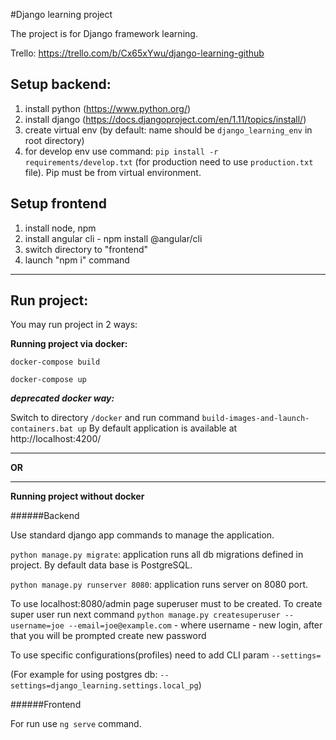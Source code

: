 #Django learning project

The project is for Django framework learning.

Trello: https://trello.com/b/Cx65xYwu/django-learning-github

## Setup backend:
1. install python (https://www.python.org/)
2. install django (https://docs.djangoproject.com/en/1.11/topics/install/)
3. create virtual env (by default: name should be ``django_learning_env`` in root directory)
4. for develop env use command: ``pip install -r requirements/develop.txt`` (for production need to use ``production.txt`` file). Pip must be from virtual environment.

## Setup frontend 
1. install node, npm
2. install angular cli - npm install @angular/cli
3. switch directory to "frontend"
4. launch "npm i" command
---

## Run project:

You may run project in 2 ways:

**Running project via docker:**

```docker-compose build```

```docker-compose up```

***deprecated docker way:***

Switch to directory ``/docker`` and run command ``build-images-and-launch-containers.bat up``
By default application is available at http://localhost:4200/

----
**OR**

----

**Running project without docker**

######Backend

Use standard django app commands to manage the application.

``python manage.py migrate``: application runs all db migrations defined in project. By default data base is PostgreSQL.

``python manage.py runserver 8080``: application runs server on 8080 port.

To use localhost:8080/admin page superuser must to be created. 
To create super user run next command ``python manage.py createsuperuser --username=joe --email=joe@example.com`` - where username - new login, after that you will be prompted create new password

To use specific configurations(profiles) need to add CLI param ``--settings=``
 
(For example for using postgres db: ``--settings=django_learning.settings.local_pg``)

######Frontend

For run use ``ng serve`` command.
